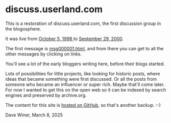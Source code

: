 # discuss.userland.com

This is a restoration of discuss.userland.com, the first discussion group in the blogosphere. 

It was live from <a href="msg000001.html">October 5, 1998 </a>to <a href="msg021856.html">September 29, 2000</a>. 

The first message is <a href="msg000001.html">msg000001.html</a>, and from there you can get to all the other messages by clicking on links.

You'll see a lot of the early bloggers writing here, before their blogs started. 

Lots of possibilities for little projects, like looking for historic posts, where ideas that became something were first discussed. Or all the posts from someone who became an influencer or super rich. Maybe that'll come later. For now I wanted to get this on the open web so it can be indexed by search engines and preserved by archive.org. 

The content for this site is <a href="https://github.com/scripting/discussUserlandCom/">hosted on GitHub</a>, so that's another backup. :-)

Dave Winer, March 8, 2025

